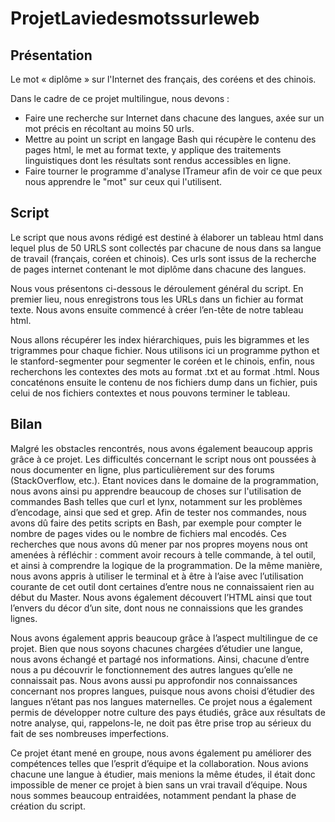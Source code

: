 # ProjetLaviedesmotssurleweb
## Présentation
Le mot « diplôme » sur l'Internet des français, des coréens et des chinois.

Dans le cadre de ce projet multilingue, nous devons :

- Faire une recherche sur Internet dans chacune des langues, axée sur un mot précis en récoltant au moins 50 urls.
- Mettre au point un script en langage Bash qui récupère le contenu des pages html, le met au format texte, y applique des traitements linguistiques dont les résultats sont rendus accessibles en ligne.
- Faire tourner le programme d'analyse ITrameur afin de voir ce que peux nous apprendre le "mot" sur ceux qui l'utilisent.

## Script
Le script que nous avons rédigé est destiné à élaborer un tableau html dans lequel plus de 50 URLS sont collectés par chacune de nous dans sa langue de travail (français, coréen et chinois). Ces urls sont issus de la recherche de pages internet contenant le mot diplôme dans chacune des langues. 

Nous vous présentons ci-dessous le déroulement général du script. En premier lieu, nous enregistrons tous les URLs dans un fichier au format texte. Nous avons ensuite commencé à créer l’en-tête de notre tableau html. 

Nous allons récupérer les index hiérarchiques, puis les bigrammes et les trigrammes pour chaque fichier. Nous utilisons ici un programme python et le stanford-segmenter pour segmenter le coréen et le chinois, enfin, nous recherchons les contextes des mots au format .txt et au format .html. Nous concaténons ensuite le contenu de nos fichiers dump dans un fichier, puis celui de nos fichiers contextes et nous pouvons terminer le tableau.

## Bilan
Malgré les obstacles rencontrés, nous avons également beaucoup appris grâce à ce projet. Les difficultés concernant le script nous ont poussées à nous documenter en ligne, plus particulièrement sur des forums (StackOverflow, etc.). Etant novices dans le domaine de la programmation, nous avons ainsi pu apprendre beaucoup de choses sur l'utilisation de commandes Bash telles que curl et lynx, notamment sur les problèmes d’encodage, ainsi que sed et grep. Afin de tester nos commandes, nous avons dû faire des petits scripts en Bash, par exemple pour compter le nombre de pages vides ou le nombre de fichiers mal encodés. Ces recherches que nous avons dû mener par nos propres moyens nous ont amenées à réfléchir : comment avoir recours à telle commande, à tel outil, et ainsi à comprendre la logique de la programmation. De la même manière, nous avons appris à utiliser le terminal et à être à l’aise avec l’utilisation courante de cet outil dont certaines d’entre nous ne connaissaient rien au début du Master. Nous avons également découvert l’HTML ainsi que tout l’envers du décor d’un site, dont nous ne connaissions que les grandes lignes.

Nous avons également appris beaucoup grâce à l’aspect multilingue de ce projet. Bien que nous soyons chacunes chargées d’étudier une langue, nous avons échangé et partagé nos informations. Ainsi, chacune d’entre nous a pu découvrir le fonctionnement des autres langues qu’elle ne connaissait pas. Nous avons aussi pu approfondir nos connaissances concernant nos propres langues, puisque nous avons choisi d’étudier des langues n’étant pas nos langues maternelles. Ce projet nous a également permis de développer notre culture des pays étudiés, grâce aux résultats de notre analyse, qui, rappelons-le, ne doit pas être prise trop au sérieux du fait de ses nombreuses imperfections.

Ce projet étant mené en groupe, nous avons également pu améliorer des compétences telles que l’esprit d’équipe et la collaboration. Nous avions chacune une langue à étudier, mais menions la même études, il était donc impossible de mener ce projet à bien sans un vrai travail d’équipe. Nous nous sommes beaucoup entraidées, notamment pendant la phase de création du script.

